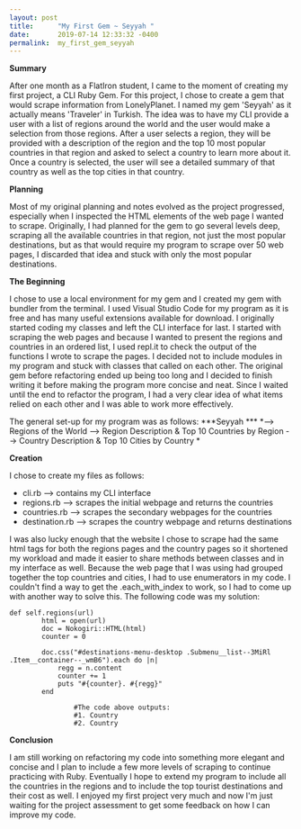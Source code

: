 ```yaml
---
layout: post
title:      "My First Gem ~ Seyyah "
date:       2019-07-14 12:33:32 -0400
permalink:  my_first_gem_seyyah
---
```



**Summary**

After one month as a FlatIron student, I came to the moment of creating my first project, a CLI Ruby Gem. For this project, I chose to create a gem that would scrape information from LonelyPlanet. I named my gem 'Seyyah' as it actually means 'Traveler' in Turkish. The idea was to have my CLI provide a user with a list of regions around the world and the user would make a selection from those regions. After a user selects a region, they will be provided with a description of the region and the top 10 most popular countries in that region and asked to select a country to learn more about it. Once a country is selected, the user will see a detailed summary of that country as well as the top cities in that country. 

**Planning**

Most of my original planning and notes evolved as the project progressed, especially when I inspected the HTML elements of the web page I wanted to scrape. Originally, I had planned for the gem to go several levels deep, scraping all the available countries in that region, not just the most popular destinations, but as that would require my program to scrape over 50 web pages, I discarded that idea and stuck with only the most popular destinations. 

**The Beginning**

I chose to use a local environment for my gem and I created my gem with bundler from the terminal. I used Visual Studio Code for my program as it is free and has many useful extensions available for download. I originally started coding my classes and left the CLI interface for last. I started with scraping the web pages and because I wanted to present the regions and countries in an ordered list, I used repl.it to check the output of the functions I wrote to scrape the pages. I decided not to include modules in my program and stuck with classes that called on each other. The original gem before refactoring ended up being too long and I decided to finish writing it before making the program more concise and neat. Since I waited until the end to refactor the program, I had a very clear idea of what items relied on each other and I was able to work more effectively. 

The general set-up for my program was as follows: 
***Seyyah ***
    *--> Regions of the World
        --> Region Description & Top 10 Countries by Region 
            --> Country Description & Top 10 Cities by Country *
						
**Creation**

I chose to create my files as follows: 
* cli.rb --> contains my CLI interface
* regions.rb --> scrapes the initial webpage and returns the countries
* countries.rb --> scrapes the secondary webpages for the countries
* destination.rb --> scrapes the country webpage and returns destinations


I was also lucky enough that the website I chose to scrape had the same html tags for both the regions pages and the country pages so it shortened my workload and made it easier to share methods between classes and in my interface as well. Because the web page that I was using had grouped together the top countries and cities, I had to use enumerators in my code. I couldn't find a way to get the .each_with_index to work, so I had to come up with another way to solve this.  The following code was my solution: 
```
def self.regions(url)
        html = open(url)
        doc = Nokogiri::HTML(html)
        counter = 0

        doc.css("#destinations-menu-desktop .Submenu__list--3MiRl .Item__container--_wmB6").each do |n|
            regg = n.content
            counter += 1
            puts "#{counter}. #{regg}" 
        end
				
				#The code above outputs: 
				#1. Country
				#2. Country
```

**Conclusion**

I am still working on refactoring my code into something more elegant and concise and I plan to include a few more levels of scraping to continue practicing with Ruby. Eventually I hope to extend my program to include all the countries in the regions and to include the top tourist destinations and their cost as well. I enjoyed my first project very much and now I'm just waiting for the project assessment to get some feedback on how I can improve my code. 
